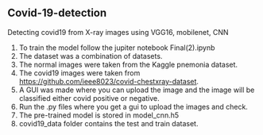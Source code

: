 ## Covid-19-detection

Detecting covid19 from X-ray images using VGG16, mobilenet, CNN
1. To train the model follow the jupiter notebook Final(2).ipynb
2. The dataset was a combination of datasets.
3. The normal images were taken from the Kaggle pnemonia dataset.
4. The covid19 images were taken from https://github.com/ieee8023/covid-chestxray-dataset.
5. A GUI was made where you can upload the image and the image will be classified either covid positive or negative.
6. Run the .py files where you get a gui to upload the images and check.
7. The pre-trained model is stored in model_cnn.h5
8. covid19_data folder contains the test and train dataset.

